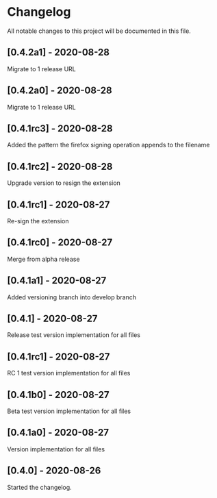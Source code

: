 # Changelog

All notable changes to this project will be documented in this file.

## [0.4.2a1] - 2020-08-28

Migrate to 1 release URL

## [0.4.2a0] - 2020-08-28

Migrate to 1 release URL

## [0.4.1rc3] - 2020-08-28

Added the pattern the firefox signing operation appends to the filename

## [0.4.1rc2] - 2020-08-28

Upgrade version to resign the extension

## [0.4.1rc1] - 2020-08-27

Re-sign the extension

## [0.4.1rc0] - 2020-08-27

Merge from alpha release

## [0.4.1a1] - 2020-08-27

Added versioning branch into develop branch

## [0.4.1] - 2020-08-27

Release test version implementation for all files

## [0.4.1rc1] - 2020-08-27

RC 1 test version implementation for all files

## [0.4.1b0] - 2020-08-27

Beta test version implementation for all files

## [0.4.1a0] - 2020-08-27

Version implementation for all files

## [0.4.0] - 2020-08-26

Started the changelog.